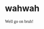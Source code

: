 # wahwah
<!DOCTYPE html>
<html>
<head>
<title>
Is thiw what you were looking for? No most probably
</title></head>
<p><font face="Comic Sans MS" color:"#00FFF00"> Well go on bruh!
</p></font>
</html>
